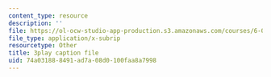 ```yaml
---
content_type: resource
description: ''
file: https://ol-ocw-studio-app-production.s3.amazonaws.com/courses/6-004-computation-structures-spring-2017/74a031888491ad7a08d0100faa8a7998_j35fYO_ASeY.srt
file_type: application/x-subrip
resourcetype: Other
title: 3play caption file
uid: 74a03188-8491-ad7a-08d0-100faa8a7998
---
```

